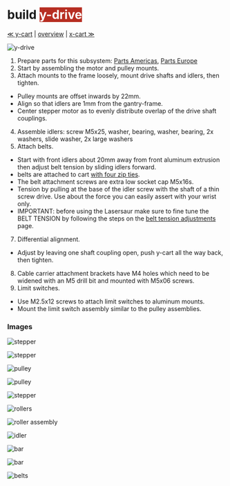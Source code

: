 build <span style="background-color:#b72e22;color:#ffffff"> y-drive </span>
============================

[≪ y-cart](build-y-cart.md) | [overview](assembly.md) | [x-cart ≫](build-x-cart.md)

![y-drive](http://farm8.staticflickr.com/7044/6939597227_45a923993c_z.jpg)

1. Prepare parts for this subsystem: [Parts Americas](/lasersaur/bom-subsystems-usd), [Parts Europe](/lasersaur/bom-subsystems-eur)
2. Start by assembling the motor and pulley mounts.
3. Attach mounts to the frame loosely, mount drive shafts and idlers, then tighten.
  - Pulley mounts are offset inwards by 22mm.   
  - Align so that idlers are 1mm from the gantry-frame.
  - Center stepper motor as to evenly distribute overlap of the drive shaft couplings.
4. Assemble idlers: screw M5x25, washer, bearing, washer, bearing, 2x washers, slide washer, 2x large washers
5. Attach belts.
  - Start with front idlers about 20mm away from front aluminum extrusion then adjust belt tension by sliding idlers forward.
  - belts are attached to cart [with four zip ties](http://www.flickr.com/photos/stfnix/7014273923).
  - The belt attachment screws are extra low socket cap M5x16s.
  - Tension by pulling at the base of the idler screw with the shaft of a thin screw drive. Use about the force you can easily assert with your wrist only.
  - IMPORTANT: before using the Lasersaur make sure to fine tune the BELT TENSION by following the steps on the [belt tension adjustments](http://labs.nortd.com/lasersaur/manual/timing_belts) page.
7. Differential alignment.
  - Adjust by leaving one shaft coupling open, push y-cart all the way back, then tighten.
8. Cable carrier attachment brackets have M4 holes which need to be widened with an M5 drill bit and mounted with M5x06 screws.
9. Limit switches.
  - Use M2.5x12 screws to attach limit switches to aluminum mounts.
  - Mount the limit switch assembly similar to the pulley assemblies.


### Images

![stepper](http://farm9.staticflickr.com/8364/8414188276_da3cdebb96_z.jpg)

![stepper](http://farm9.staticflickr.com/8370/8414188518_dc7c4b0895_z.jpg)

![pulley](http://farm9.staticflickr.com/8090/8414187450_ef48c676c7_z.jpg)

![pulley](http://farm9.staticflickr.com/8218/8414187178_a0b5bd483b_z.jpg)

![stepper](http://farm9.staticflickr.com/8053/8413089903_23aba82cfd_z.jpg)

![rollers](http://farm9.staticflickr.com/8238/8414186062_b8390a8398_z.jpg)

![roller assembly](http://farm9.staticflickr.com/8473/8413089039_9d40012eda_z.jpg)

![idler](http://farm8.staticflickr.com/7037/6868165906_53f899eff1_z.jpg)

![bar](http://farm9.staticflickr.com/8463/8413087857_c56de218e8_z.jpg)

![bar](http://farm9.staticflickr.com/8074/8414185536_c9090070b1_z.jpg)

![belts](http://farm9.staticflickr.com/8402/8697986793_6b91759096_z.jpg)
